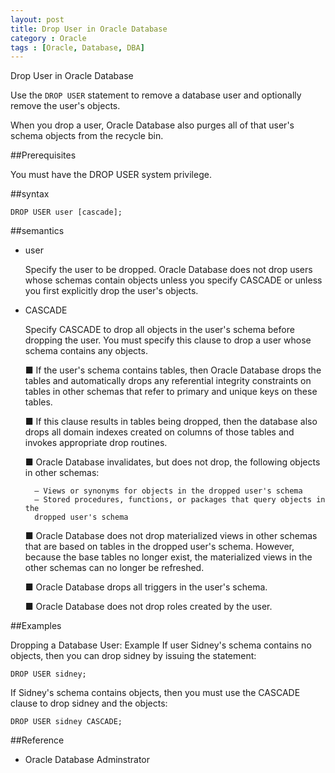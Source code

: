 ```yaml
---
layout: post
title: Drop User in Oracle Database
category : Oracle
tags : [Oracle, Database, DBA]
---
```


Drop User in Oracle Database

Use the `DROP USER` statement to remove a database user and optionally remove the 
user's objects. 

When you drop a user, Oracle Database also purges all of that user's schema 
objects from the recycle bin.

##Prerequisites 

You must have the DROP USER system privilege. 

##syntax

	DROP USER user [cascade];

##semantics

* user

	Specify the user to be dropped. Oracle Database does not drop users whose 
	schemas contain objects unless you specify CASCADE or unless you first 
	explicitly drop the user's objects.

* CASCADE 

	Specify CASCADE to drop all objects in the user's schema before dropping the 
	user. You must specify this clause to drop a user whose schema contains any 
	objects. 
	
	■ If the user's schema contains tables, then Oracle Database drops the tables 
	and automatically drops any referential integrity constraints on tables in 
	other schemas that refer to primary and unique keys on these tables. 

	■ If this clause results in tables being dropped, then the database also 
	drops all domain indexes created on columns of those tables and invokes 
	appropriate drop routines. 

	■ Oracle Database invalidates, but does not drop, the following objects in 
	other schemas:

		– Views or synonyms for objects in the dropped user's schema
		– Stored procedures, functions, or packages that query objects in the 
		dropped user's schema

	■ Oracle Database does not drop materialized views in other schemas that are 
	based on tables in the dropped user's schema. However, because the base 
	tables no longer exist, the materialized views in the other schemas can no 
	longer be refreshed.

	■ Oracle Database drops all triggers in the user's schema.

	■ Oracle Database does not drop roles created by the user. 

##Examples

Dropping a Database User: Example   If user Sidney's schema contains no objects, 
then you can drop sidney by issuing the statement:

	DROP USER sidney; 

If Sidney's schema contains objects, then you must use the CASCADE clause to 
drop sidney and the objects:
	
	DROP USER sidney CASCADE; 

##Reference

* Oracle Database Adminstrator
